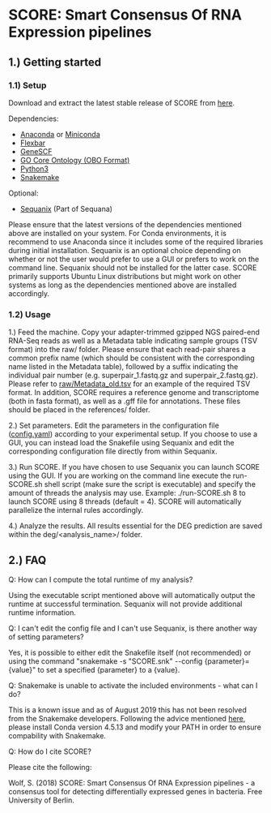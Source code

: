# SCORE: Smart Consensus Of RNA Expression pipelines

## 1.) Getting started

### 1.1) Setup

Download and extract the latest stable release of SCORE from [here](https://github.com/SiWolf/SCORE/releases).

Dependencies:
* [Anaconda](https://anaconda.org/) or [Miniconda](https://conda.io/en/latest/miniconda.html)
* [Flexbar](https://github.com/seqan/flexbar)
* [GeneSCF](http://genescf.kandurilab.org/)
* [GO Core Ontology (OBO Format)](http://geneontology.org/docs/download-ontology/)
* [Python3](https://www.python.org/)
* [Snakemake](https://snakemake.readthedocs.io/en/stable/)

Optional:
* [Sequanix](https://github.com/sequana/sequana/) (Part of Sequana)

Please ensure that the latest versions of the dependencies mentioned above are installed on your system. For Conda environments, it is recommend to use Anaconda since it includes some of the required libraries during initial installation. Sequanix is an optional choice depending on whether or not the user would prefer to use a GUI or prefers to work on the command line. Sequanix should not be installed for the latter case. SCORE primarily supports Ubuntu Linux distributions but might work on other systems as long as the dependencies mentioned above are installed accordingly.

### 1.2) Usage

1.) Feed the machine. Copy your adapter-trimmed gzipped NGS paired-end RNA-Seq reads as well as a Metadata table indicating sample groups (TSV format) into the raw/ folder. Please ensure that each read-pair shares a common prefix name (which should be consistent with the corresponding name listed in the Metadata table), followed by a suffix indicating the individual pair number (e.g. superpair_1.fastq.gz and superpair_2.fastq.gz). Please refer to [raw/Metadata_old.tsv](https://github.com/SiWolf/SCORE/blob/master/raw/Metadata_old.tsv) for an example of the required TSV format. In addition, SCORE requires a reference genome and transcriptome (both in fasta format), as well as a .gff file for annotations. These files should be placed in the references/ folder.

2.) Set parameters. Edit the parameters in the configuration file ([config.yaml](https://github.com/SiWolf/SCORE/blob/master/config.yaml)) according to your experimental setup. If you choose to use a GUI, you can instead load the Snakefile using Sequanix and edit the corresponding configuration file directly from within Sequanix.

3.) Run SCORE. If you have chosen to use Sequanix you can launch SCORE using the GUI. If you are working on the command line execute the run-SCORE.sh shell script (make sure the script is executable) and specify the amount of threads the analysis may use. Example: ./run-SCORE.sh 8 to launch SCORE using 8 threads (default = 4). SCORE will automatically parallelize the internal rules accordingly.

4.) Analyze the results. All results essential for the DEG prediction are saved within the deg/<analysis_name>/ folder.

## 2.) FAQ

Q: How can I compute the total runtime of my analysis?

Using the executable script mentioned above will automatically output the runtime at successful termination. Sequanix will not provide additional runtime information.

Q: I can't edit the config file and I can't use Sequanix, is there another way of setting parameters?

Yes, it is possible to either edit the Snakefile itself (not recommended) or using the command "snakemake -s "SCORE.snk" --config {parameter}={value}" to set a specified {parameter} to a {value}.

Q: Snakemake is unable to activate the included environments - what can I do?

This is a known issue and as of August 2019 this has not been resolved from the Snakemake developers. Following the advice mentioned [here](https://bitbucket.org/snakemake/snakemake/issues/1115/cannot-activate-conda-enironment-using), please install Conda version 4.5.13 and modify your PATH in order to ensure compability with Snakemake.

Q: How do I cite SCORE?

Please cite the following:

Wolf, S. (2018) SCORE: Smart Consensus Of RNA Expression pipelines - a consensus tool for detecting differentially expressed genes in bacteria. Free University of Berlin.